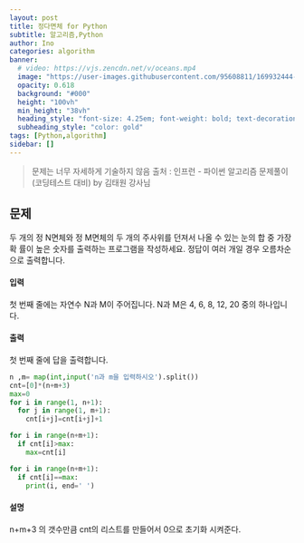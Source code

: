 ```yaml
---
layout: post
title: 정다면체 for Python
subtitle: 알고리즘,Python
author: Ino
categories: algorithm
banner:
  # video: https://vjs.zencdn.net/v/oceans.mp4
  image: "https://user-images.githubusercontent.com/95608811/169932444-32124c9a-4013-4864-acf7-59a3db654886.png"
  opacity: 0.618
  background: "#000"
  height: "100vh"
  min_height: "38vh"
  heading_style: "font-size: 4.25em; font-weight: bold; text-decoration: underline"
  subheading_style: "color: gold"
tags: [Python,algorithm]
sidebar: []
---   
```


> 문제는 너무 자세하게 기술하지 않음
> 출처 : 인프런 - 파이썬 알고리즘 문제풀이 (코딩테스트 대비) by 김태원 강사님 

## 문제
두 개의 정 N면체와 정 M면체의 두 개의 주사위를 던져서 나올 수 있는 눈의 합 중 가장 확 률이 높은 숫자를 출력하는 프로그램을 작성하세요.
정답이 여러 개일 경우 오름차순으로 출력합니다.

#### 입력
첫 번째 줄에는 자연수 N과 M이 주어집니다. N과 M은 4, 6, 8, 12, 20 중의 하나입니다.

#### 출력
첫 번째 줄에 답을 출력합니다.


```Python
n ,m= map(int,input('n과 m을 입력하시오').split())
cnt=[0]*(n+m+3)
max=0
for i in range(1, n+1):
  for j in range(1, m+1):
    cnt[i+j]=cnt[i+j]+1

for i in range(n+m+1):
  if cnt[i]>max:
    max=cnt[i]

for i in range(n+m+1):
  if cnt[i]==max:
    print(i, end=' ')

```

#### 설명
n+m+3 의 갯수만큼 cnt의 리스트를 만들어서 0으로 초기화 시켜준다.    

